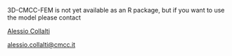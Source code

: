 3D-CMCC-FEM is not yet available as an R package, but if you want to use the model please contact 

[Alessio Collalti](http://www.cost.eu/about_cost/who/%28type%29/5/%28wid%29/42868)

alessio.collalti@cmcc.it
